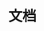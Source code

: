 ---
layout: notebook
title: "文档"
description: "产品文档，部署文档，开发者文档。"
header-img: "img/home-bg.jpg"
category: default
---